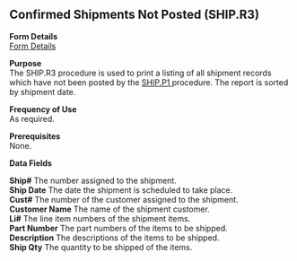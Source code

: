 ##  Confirmed Shipments Not Posted (SHIP.R3)

<PageHeader />

**Form Details**  
[ Form Details ](SHIP-R3-1/README.md)   

**Purpose**  
The SHIP.R3 procedure is used to print a listing of all shipment records which have not been posted by the [ SHIP.P1 ](../../MRK-PROCESS/SHIP-P1/README.md) procedure. The report is sorted by shipment date. 

**Frequency of Use**  
As required.

**Prerequisites**  
None.

**Data Fields**

**Ship#** The number assigned to the shipment.  
**Ship Date** The date the shipment is scheduled to take place.  
**Cust#** The number of the customer assigned to the shipment.  
**Customer Name** The name of the shipment customer.  
**Li#** The line item numbers of the shipment items.  
**Part Number** The part numbers of the items to be shipped.  
**Description** The descriptions of the items to be shipped.  
**Ship Qty** The quantity to be shipped of the items.  
  
<badge text= "Version 8.10.57" vertical="middle" />

<PageFooter />